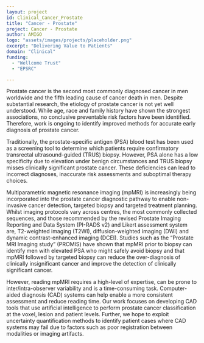 ```yaml
---
layout: project
id: Clinical_Cancer_Prostate
title: "Cancer - Prostate"
project: Cancer - Prostate
author: AMIGO
logo: "assets/images/projects/placeholder.png"
excerpt: "Delivering Value to Patients"
domain: "Clinical"
funding:
  - "Wellcome Trust"
  - "EPSRC"

---
```


Prostate cancer is the second most commonly diagnosed cancer in men worldwide and the fifth leading cause of cancer death in men. Despite substantial research, the etiology of prostate cancer is not yet well understood. While age, race and family history have shown the strongest associations, no conclusive preventable risk factors have been identified. Therefore, work is ongoing to identify improved methods for accurate early diagnosis of prostate cancer.

Traditionally, the prostate-specific antigen (PSA) blood test has been used as a screening tool to determine which patients require confirmatory transrectal ultrasound-guided (TRUS) biopsy. However, PSA alone has a low specificity due to elevation under benign circumstances and TRUS biopsy misses clinically significant prostate cancer. These deficiencies can lead to incorrect diagnoses, inaccurate risk assessments and suboptimal therapy choices.

Multiparametric magnetic resonance imaging (mpMRI) is increasingly being incorporated into the prostate cancer diagnostic pathway to enable non-invasive cancer detection, targeted biopsy and targeted treatment planning. Whilst imaging protocols vary across centres, the most commonly collected sequences, and those recommended by the revised Prostate Imaging Reporting and Data System (PI-RADS v2) and Likert assessment system are, T2-weighted imaging (T2WI), diffusion-weighted imaging (DWI) and dynamic contrast-enhanced imaging (DCEI). Studies such as the “Prostate MRI Imaging study” (PROMIS) have shown that mpMRI prior to biopsy can identify men with elevated PSA who might safely avoid biopsy and that mpMRI followed by targeted biopsy can reduce the over-diagnosis of clinically insignificant cancer and improve the detection of clinically significant cancer. 

However, reading mpMRI requires a high-level of expertise, can be prone to inter/intra-observer variability and is a time-consuming task. Computer-aided diagnosis (CAD) systems can help enable a more consistent assessment and reduce reading time. Our work focuses on developing CAD tools that use artificial intelligence to perform prostate cancer classification at the voxel, lesion and patient levels. Further, we hope to exploit uncertainty quantification methods to identify patient cases where CAD systems may fail due to factors such as poor registration between modalities or imaging artifacts.
